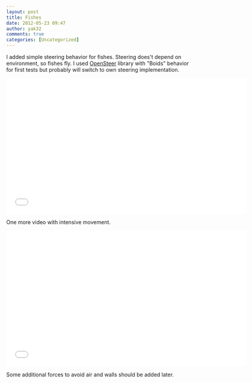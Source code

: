 ```yaml
---
layout: post
title: Fishes
date: 2012-05-23 09:47
author: yak32
comments: true
categories: [Uncategorized]
---
```

I added simple steering behavior for fishes. Steering does't depend on environment, so fishes fly. I used <a href="http://opensteer.sourceforge.net/">OpenSteer</a> library with "Boids" behavior for first tests but probably will switch to own steering implementation.
<iframe src="//www.youtube.com/embed/Ubo-iHVTrX8" frameborder="0" width="640" height="360"></iframe>

One more video with intensive movement.
<iframe src="//www.youtube.com/embed/PyP3YGooMms" frameborder="0" width="640" height="360"></iframe>

Some additional forces to avoid air and walls should be added later.
